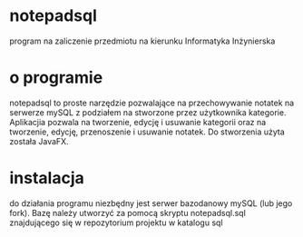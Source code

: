 # notepadsql
program na zaliczenie przedmiotu na kierunku Informatyka Inżynierska

# o programie
notepadsql to proste narzędzie pozwalające na przechowywanie notatek na serwerze mySQL z podziałem na stworzone przez użytkownika kategorie. Aplikacjia pozwala na tworzenie, edycję i usuwanie kategorii oraz na tworzenie, edycję, przenoszenie i usuwanie notatek. Do stworzenia użyta została JavaFX.

# instalacja
do działania programu niezbędny jest serwer bazodanowy mySQL (lub jego fork). Bazę należy utworzyć za pomocą skryptu notepadsql.sql znajdującego się w repozytorium projektu w katalogu sql
